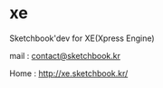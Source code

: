 xe
==

Sketchbook'dev for XE(Xpress Engine)

mail : contact@sketchbook.kr

Home : http://xe.sketchbook.kr/
